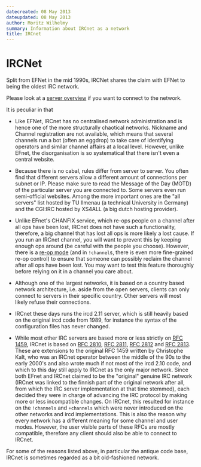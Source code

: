 ```yaml
---
datecreated: 08 May 2013
dateupdated: 08 May 2013
author: Moritz Wilhelmy
summary: Information about IRCnet as a network
title: IRCnet
---
```

# IRCNet

Split from EFNet in the mid 1990s, IRCNet shares the claim with EFNet to being
the oldest IRC network.

Please look at a [server overview][servers] if you want to connect to the network.

It is peculiar in that

* Like EFNet, IRCnet has no centralised network administration and is hence one
  of the more structurally chaotical networks. Nickname and Channel registration
  are not available, which means that several channels run a bot (often an
  eggdrop) to take care of identifying operators and similar channel affairs at
  a local level. However, unlike EFnet, the disorganisation is so systematical
  that there isn't even a central website.

* Because there is no cabal, rules differ from server to server. You often find
  that different servers allow a different amount of connections per subnet or
  IP. Please make sure to read the Message of the Day (MOTD) of the particular
  server you are connected to. Some servers even run semi-official websites.
  Among the more important ones are the "all servers" list hosted by TU Ilmenau
  (a technical University in Germany) and the CGI:IRC hosted by XS4ALL (a big
  dutch hosting provider).

* Unlike EFnet's CHANFIX service, which re-ops people on a channel after all ops
  have been lost, IRCnet does not have such a functionality, therefore, a
  big channel that has lost all ops is more likely a lost cause. If you run an
  IRCnet channel, you will want to prevent this by keeping enough ops around (be
  careful with the people you choose). However, there is a [re-op mode][mode-R]
  (and in `!channel`s, there is even more fine-grained re-op control) to ensure
  that someone can possibly reclaim the channel after all ops have been lost.
  You may want to test this feature thoroughly before relying on it in a channel
  you care about.

* Although one of the largest networks, it is based on a country based network
  architecture, i.e. aside from the open servers, clients can only connect to
  servers in their specific country. Other servers will most likely refuse their
  connections.

* IRCnet these days runs the ircd 2.11 server, which is still heavily based on
  the original ircd code from 1989, for instance the syntax of the configuration
  files has never changed.

* While most other IRC servers are based more or less strictly on 
  [RFC 1459][rfc1459], IRCnet is based on [RFC 2810][rfc2810],
  [RFC 2811][rfc2811], [RFC 2812][rfc2812] and [RFC 2813][rfc2813].
  These are extensions to the original RFC 1459 written by Christophe Kalt, who
  was an IRCnet operator between the middle of the 90s to the early 2000's and
  also wrote much if not most of the ircd 2.10 code, and which to this day still
  apply to IRCnet as the only major network.
  Since both EFnet and IRCnet claimed to be the "original" genuine IRC network
  (IRCnet was linked to the finnish part of the original network after all, from
  which the IRC server implementation at that time stemmed),
  each decided they were in charge of advancing the IRC protocol by making more
  or less incompatible changes. On IRCnet, this resulted for instance on the
  `!channels` and `+channels` which were never introduced on the other networks
  and ircd implementations. This is also the reason why every network has a
  different meaning for some channel and user modes. However, the user visible
  parts of these RFCs are mostly compatible, therefore any client should also be
  able to connect to IRCnet.


For some of the reasons listed above, in particular the antique code base,
IRCnet is sometimes regarded as a bit old-fashioned network.


[rfc1459]: http://tools.ietf.org/html/rfc1459
[rfc2810]: http://tools.ietf.org/html/rfc2810
[rfc2811]: http://tools.ietf.org/html/rfc2811
[rfc2812]: http://tools.ietf.org/html/rfc2812
[rfc2813]: http://tools.ietf.org/html/rfc2813
[servers]: servers/ircnet.html
[mode-R]:  http://42.pl/ircd/R.txt
